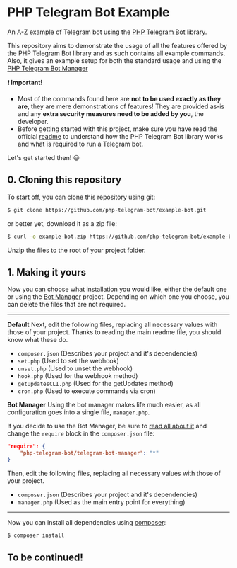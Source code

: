 # PHP Telegram Bot Example
An A-Z example of Telegram bot using the [PHP Telegram Bot][1] library.

This repository aims to demonstrate the usage of all the features offered by the PHP Telegram Bot library and as such contains all example commands.
Also, it gives an example setup for both the standard usage and using the [PHP Telegram Bot Manager][3] 

**:exclamation: Important!**
- Most of the commands found here are **not to be used exactly as they are**, they are mere demonstrations of features! They are provided as-is and any **extra security measures need to be added by you**, the developer.
- Before getting started with this project, make sure you have read the official [readme][2] to understand how the PHP Telegram Bot library works and what is required to run a Telegram bot.

Let's get started then! :smiley:

## 0. Cloning this repository

To start off, you can clone this repository using git:

```bash
$ git clone https://github.com/php-telegram-bot/example-bot.git
```

or better yet, download it as a zip file:

```bash
$ curl -o example-bot.zip https://github.com/php-telegram-bot/example-bot/archive/master.zip
```

Unzip the files to the root of your project folder.

## 1. Making it yours

Now you can choose what installation you would like, either the default one or using the [Bot Manager][3] project.
Depending on which one you choose, you can delete the files that are not required.

---

**Default**
Next, edit the following files, replacing all necessary values with those of your project.
Thanks to reading the main readme file, you should know what these do.

- `composer.json` (Describes your project and it's dependencies)
- `set.php` (Used to set the webhook)
- `unset.php` (Used to unset the webhook)
- `hook.php` (Used for the webhook method)
- `getUpdatesCLI.php` (Used for the getUpdates method)
- `cron.php` (Used to execute commands via cron)

**Bot Manager**
Using the bot manager makes life much easier, as all configuration goes into a single file, `manager.php`.

If you decide to use the Bot Manager, be sure to [read all about it][4] and change the `require` block in the `composer.json` file:
```json
"require": {
    "php-telegram-bot/telegram-bot-manager": "*"
}
```

Then, edit the following files, replacing all necessary values with those of your project.

- `composer.json` (Describes your project and it's dependencies)
- `manager.php` (Used as the main entry point for everything)

---

Now you can install all dependencies using [composer][5]:
```bash
$ composer install
```

## To be continued!

[1]: https://github.com/php-telegram-bot/core "php-telegram-bot/core"
[2]: https://github.com/php-telegram-bot/core#readme "PHP Telegram Bot - README"
[3]: https://github.com/php-telegram-bot/telegram-bot-manager "php-telegram-bot/telegram-bot-manager"
[4]: https://github.com/php-telegram-bot/telegram-bot-manager#readme "PHP Telegram Bot Manager - README"
[5]: https://getcomposer.org/ "Composer"
